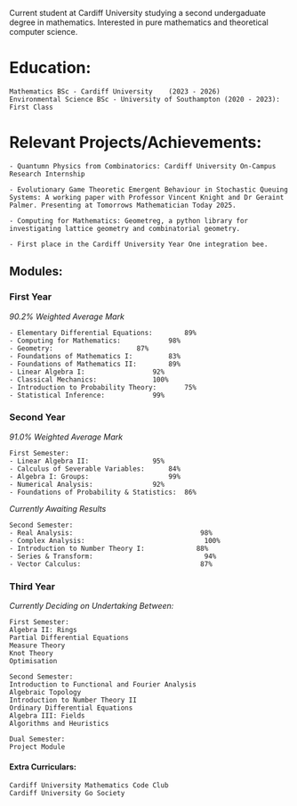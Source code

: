 Current student at Cardiff University studying a second undergaduate degree in mathematics. Interested in pure mathematics and theoretical computer science.

# Education:
```
Mathematics BSc - Cardiff University	(2023 - 2026)
Environmental Science BSc - University of Southampton (2020 - 2023):	First Class

```

# Relevant Projects/Achievements:
```
- Quantumn Physics from Combinatorics: Cardiff University On-Campus Research Internship

- Evolutionary Game Theoretic Emergent Behaviour in Stochastic Queuing Systems: A working paper with Professor Vincent Knight and Dr Geraint Palmer. Presenting at Tomorrows Mathematician Today 2025.

- Computing for Mathematics: Geometreg, a python library for investigating lattice geometry and combinatorial geometry.

- First place in the Cardiff University Year One integration bee.

```

## Modules:
### First Year
*90.2% Weighted Average Mark*
```
- Elementary Differential Equations:		89%
- Computing for Mathematics: 			98%
- Geometry: 					87%
- Foundations of Mathematics I:			83%
- Foundations of Mathematics II: 		89%
- Linear Algebra I: 		 		92%
- Classical Mechanics: 				100%
- Introduction to Probability Theory:		75%
- Statistical Inference: 	  		99%
```
### Second Year
*91.0% Weighted Average Mark*
```
First Semester:
- Linear Algebra II:				95%
- Calculus of Severable Variables:		84%
- Algebra I: Groups:			        99%
- Numerical Analysis:				92%
- Foundations of Probability & Statistics:	86%

```

*Currently Awaiting Results*
```
Second Semester:
- Real Analysis:                                98%
- Complex Analysis:                              100%
- Introduction to Number Theory I:             88%
- Series & Transform:                            94%
- Vector Calculus:                              87%
```

### Third Year
*Currently Deciding on Undertaking Between:*
```
First Semester:
Algebra II: Rings
Partial Differential Equations
Measure Theory
Knot Theory
Optimisation

Second Semester:
Introduction to Functional and Fourier Analysis
Algebraic Topology
Introduction to Number Theory II
Ordinary Differential Equations
Algebra III: Fields
Algorithms and Heuristics

Dual Semester:
Project Module

```


#### Extra Curriculars:
```
Cardiff University Mathematics Code Club
Cardiff University Go Society
```
